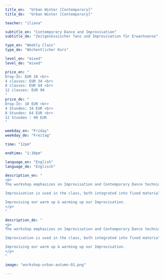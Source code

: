 ```yaml
---
title_en:  "Urban Winter [Contemporary]"
title_de:  "Urban Winter [Contemporary]"

teacher: "iliana"

subtitle_en: "Contemporary Dance and Improvisation"
subtitle_de: "Zeitgenössischer Tanz und Improvisation für Erwachsense"

type_en: "Weekly Class"
type_de: "Wöchentlicher Kurs"

level_en: "mixed"
level_de: "mixed"

price_en: "
Drop-In: EUR 10 <br>
4 classes: EUR 34 <br>
8 classes: EUR 64 <br>
12 classes: EUR 90
"
price_de: "
Drop-In: 10 EUR <br>
4 Stunden: 34 EUR <br>
8 Stunden: 64 EUR <br>
12 Stunden : 90 EUR
"

weekday_en: "Friday"
weekday_de: "Freitag"

time: "12pm"

endtime: "1:30pm"

language_en: "English"
language_de: "Englisch"

description_en: "
<p>
The workshop emphasizes on Improvisation and Contemporary Dance technique build-up, while inviting the physical joy of organic movement  and physical expression. The technical part focuses on floor work practice, understanding the relation to the floor, the ways to get in/out, but also to use our everlasting partner: the floor. The approach also focuses on the flow of the movement, understanding the paths of the moving body, exploring different movement qualities and dynamics.

Improvisation is used in the class, both integrated into fixed material and separately. To wake up our receiving antennas, our tools of movement, of expression and body awareness.

Improvising our warm up & warming up our Improvisation.
</p>
"

description_de: "
<p>
The workshop emphasizes on Improvisation and Contemporary Dance technique build-up, while inviting the physical joy of organic movement  and physical expression. The technical part focuses on floor work practice, understanding the relation to the floor, the ways to get in/out, but also to use our everlasting partner: the floor. The approach also focuses on the flow of the movement, understanding the paths of the moving body, exploring different movement qualities and dynamics.

Improvisation is used in the class, both integrated into fixed material and separately. To wake up our receiving antennas, our tools of movement, of expression and body awareness.

Improvising our warm up & warming up our Improvisation.
</p>
"

image: "workshop-urban-autumn-01.png"

---
```

